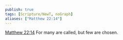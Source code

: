 ```yaml
---
publish: true
tags: [Scripture/NewT, noGraph]
aliases: ["Matthew 22:14"]
---
```

[Matthew 22:14](https://churchofjesuschrist.org/study/scriptures/nt/matt/22?lang=eng&id=p14#p14) For many are called, but few are chosen.
